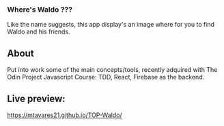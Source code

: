 ### Where's Waldo ???

Like the name suggests, this app display's an image where for you to find Waldo and his friends.

## About

Put into work some of the main concepts/tools, recently adquired with The Odin Project Javascript Course:
TDD, React, Firebase as the backend.

## Live preview: 
https://mtavares21.github.io/TOP-Waldo/
